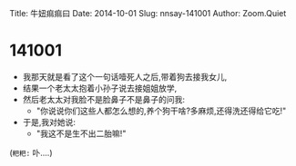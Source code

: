 Title: 牛妞痲痲曰
Date: 2014-10-01
Slug: nnsay-141001
Author: Zoom.Quiet


# 141001


- 我那天就是看了这个一句话噎死人之后,带着狗去接我女儿,
- 结果一个老太太抱着小孙子说去接姐姐放学,
- 然后老太太对我脸不是脸鼻子不是鼻子的问我:
    - "你说说你们这些人都怎么想的,养个狗干啥?多麻烦,还得洗还得给它吃!"
- 于是,我对她说:
    - "我这不是生不出二胎嘛!"

(`粑粑:` 卟....)

